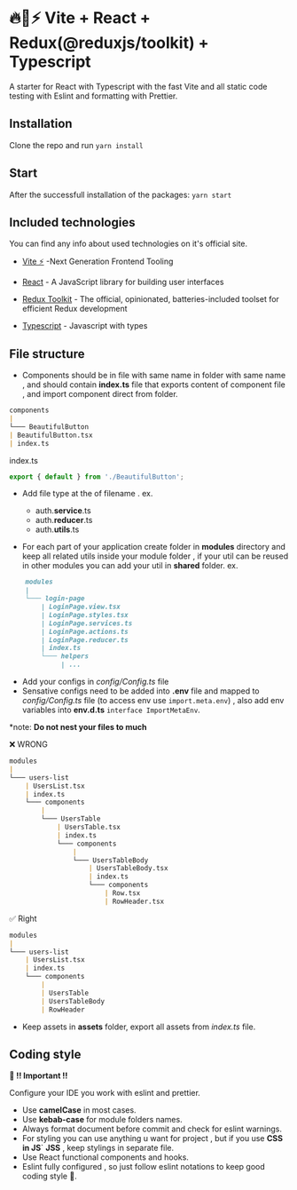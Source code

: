 # :fire::rocket::zap: Vite + React + Redux(@reduxjs/toolkit) + Typescript

A starter for React with Typescript with the fast Vite and all static code testing with Eslint and formatting with Prettier.

## Installation

Clone the repo and run `yarn install`

## Start

After the successfull installation of the packages: `yarn start`

## Included technologies

You can find any info about used technologies on it's official site.

- [Vite ⚡](https://github.com/vitejs/vite) -Next Generation Frontend Tooling

- [React](https://ru.reactjs.org/) - A JavaScript library for building user interfaces

- [Redux Toolkit](https://redux-toolkit.js.org/) - The official, opinionated, batteries-included toolset for efficient Redux development

- [Typescript](https://www.typescriptlang.org/) - Javascript with types

## File structure

- Components should be in file with same name in folder with same name , and should contain **index.ts** file that exports content of component file , and import component direct from folder.

```md
components
|
└─── BeautifulButton
| BeautifulButton.tsx
| index.ts
```

index.ts

```js
export { default } from './BeautifulButton';
```

- Add file type at the of filename . ex.

  - auth.**service**.ts
  - auth.**reducer**.ts
  - auth.**utils**.ts

- For each part of your application create folder in **modules** directory and keep all related utils inside your module folder , if your util can be reused in other modules you can add your util in **shared** folder. ex.

```md
    modules
    |
    └─── login-page
        | LoginPage.view.tsx
        | LoginPage.styles.tsx
        | LoginPage.services.ts
        | LoginPage.actions.ts
        | LoginPage.reducer.ts
        | index.ts
        └─── helpers
             | ...
```

- Add your configs in _config/Config.ts_ file
- Sensative configs need to be added into **.env** file and mapped to _config/Config.ts_ file (to access env use `import.meta.env`) , also add env variables into **env.d.ts** `interface ImportMetaEnv`.

\*note: **Do not nest your files to much**

:x: WRONG

```md
modules
|
└─── users-list
    | UsersList.tsx
    | index.ts
    └─── components
        |
        └─── UsersTable
            | UsersTable.tsx
            | index.ts
            └─── components
                |
                └─── UsersTableBody
                    | UsersTableBody.tsx
                    | index.ts
                    └─── components
                        | Row.tsx
                        | RowHeader.tsx
```

:white_check_mark: Right

```md
modules
|
└─── users-list
    | UsersList.tsx
    | index.ts
    └─── components
        |
        | UsersTable
        | UsersTableBody
        | RowHeader
```

- Keep assets in **assets** folder, export all assets from *index.ts* file.

## Coding style

**:loudspeaker: !! Important !!**

Configure your IDE you work with eslint and prettier.

- Use **camelCase** in most cases.
- Use **kebab-case** for module folders names.
- Always format document before commit and check for eslint warnings.
- For styling you can use anything u want for project , but if you use **CSS in JS**` **JSS** , keep stylings in separate file.
- Use React functional components and hooks.
- Eslint fully configured , so just follow eslint notations to keep good coding style :slightly_smiling_face:.

